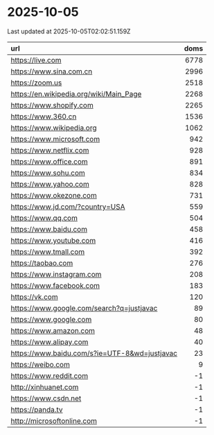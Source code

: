# 2025-10-05

<!-- BEGIN -->
Last updated at 2025-10-05T02:02:51.159Z

url | doms
:- | -:
https://live.com | 6778
https://www.sina.com.cn | 2996
https://zoom.us | 2518
https://en.wikipedia.org/wiki/Main_Page | 2268
https://www.shopify.com | 2265
https://www.360.cn | 1536
https://www.wikipedia.org | 1062
https://www.microsoft.com | 942
https://www.netflix.com | 928
https://www.office.com | 891
https://www.sohu.com | 834
https://www.yahoo.com | 828
https://www.okezone.com | 731
https://www.jd.com/?country=USA | 559
https://www.qq.com | 504
https://www.baidu.com | 458
https://www.youtube.com | 416
https://www.tmall.com | 392
https://taobao.com | 276
https://www.instagram.com | 208
https://www.facebook.com | 183
https://vk.com | 120
https://www.google.com/search?q=justjavac | 89
https://www.google.com | 80
https://www.amazon.com | 48
https://www.alipay.com | 40
https://www.baidu.com/s?ie=UTF-8&wd=justjavac | 23
https://weibo.com | 9
https://www.reddit.com | -1
http://xinhuanet.com | -1
https://www.csdn.net | -1
https://panda.tv | -1
http://microsoftonline.com | -1
<!-- END -->

